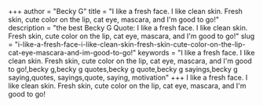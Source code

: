 +++
author = "Becky G"
title = "I like a fresh face. I like clean skin. Fresh skin, cute color on the lip, cat eye, mascara, and I'm good to go!"
description = "the best Becky G Quote: I like a fresh face. I like clean skin. Fresh skin, cute color on the lip, cat eye, mascara, and I'm good to go!"
slug = "i-like-a-fresh-face-i-like-clean-skin-fresh-skin-cute-color-on-the-lip-cat-eye-mascara-and-im-good-to-go!"
keywords = "I like a fresh face. I like clean skin. Fresh skin, cute color on the lip, cat eye, mascara, and I'm good to go!,becky g,becky g quotes,becky g quote,becky g sayings,becky g saying,quotes, sayings,quote, saying, motivation"
+++
I like a fresh face. I like clean skin. Fresh skin, cute color on the lip, cat eye, mascara, and I'm good to go!
